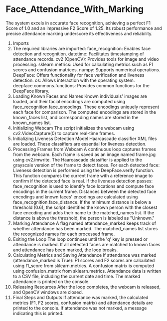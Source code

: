 # Face_Attendance_With_Marking
The system excels in accurate face recognition, achieving a perfect F1 Score of 1.0 and an impressive F2 Score of 1.25. Its robust performance and precise attendance marking underscore its effectiveness and reliability.
1. Imports
2. The required libraries are imported:
face_recognition: Enables face detection and recognition.
datetime: Facilitates timestamping of attendance records.
cv2 (OpenCV): Provides tools for image and video processing.
sklearn.metrics: Used for calculating metrics such as F1 scores and confusion matrices.
numpy: Supports numerical operations.
DeepFace: Offers functionality for face verification and liveness detection.
os: Allows interaction with the operating system.
deepface.commons.functions: Provides common functions for the DeepFace library.
3. Loading Known Faces and Names
Known individuals' images are loaded, and their facial encodings are computed using face_recognition.face_encodings. These encodings uniquely represent each face for comparison.
The computed encodings are stored in the known_faces list, and corresponding names are stored in the known_names list.
4. Initializing Webcam
The script initializes the webcam using cv2.VideoCapture(0) to capture real-time frames.
5. Initializing Liveness Detection Model
Haarcascade classifier XML files are loaded. These classifiers are essential for liveness detection.
6. Processing Frames from Webcam
A continuous loop captures frames from the webcam.
Each frame is saved as an image named frame.jpg using cv2.imwrite.
The Haarcascade classifier is applied to the grayscale version of the frame to detect faces.
For each detected face:
Liveness detection is performed using the DeepFace.verify function. This function compares the current frame with a reference image to confirm if the detected face is real.
If the liveness detection passes:
face_recognition is used to identify face locations and compute face encodings in the current frame.
Distances between the detected face encodings and known faces' encodings are calculated using face_recognition.face_distance.
If the minimum distance is below a threshold (0.6), the script identifies the known person with the closest face encoding and adds their name to the matched_names list. If the distance is above the threshold, the person is labeled as "Unknown."
7. Marking Attendance
A flag named attendance_marked keeps track of whether attendance has been marked.
The matched_names list stores the recognized names for each processed frame.
8. Exiting the Loop
The loop continues until the 'q' key is pressed or attendance is marked.
If all detected faces are matched to known faces and attendance has been marked, the loop breaks.
9. Calculating Metrics and Saving Attendance
If attendance was marked (attendance_marked is True):
F1 scores and F2 scores are calculated using f1_score from sklearn.metrics.
A confusion matrix is computed using confusion_matrix from sklearn.metrics.
Attendance data is written to a CSV file, including the current date and time.
The marked attendance is printed on the console.
10. Releasing Resources
After the loop completes, the webcam is released, and OpenCV windows are closed.
11. Final Steps and Outputs
If attendance was marked, the calculated metrics (F1, F2 scores, confusion matrix) and attendance details are printed to the console.
If attendance was not marked, a message indicating this is printed.
